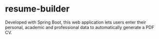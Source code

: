 # resume-builder
Developed with Spring Boot, this web application lets users enter their personal, academic and professional data to automatically generate a PDF CV.
